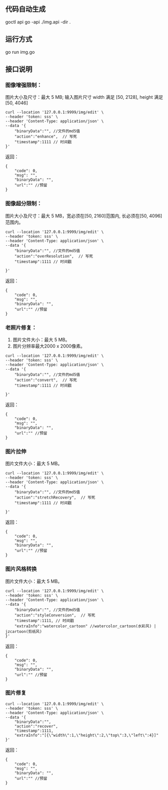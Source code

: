 ## 代码自动生成
goctl api go -api ./img.api -dir .

## 运行方式
go run img.go

## 接口说明
### 图像增强限制：
图片大小及尺寸：最大 5 MB; 输入图片尺寸 width 满足 [50, 2128], height 满足 [50, 4046]
```
curl --location '127.0.0.1:9999/img/edit' \
--header 'token: sss' \  
--header 'Content-Type: application/json' \
--data '{
    "binaryData":"", //文件的md5值
    "action":"enhance",  // 写死
    "timestamp":1111 // 时间戳
}'
```
返回：
```
{
    "code": 0,
    "msg": "",
    "binaryData": "",
    "url":"" //预留
}
```

### 图像超分限制：
图片大小及尺寸：最大 5 MB，宽必须在[50, 2160]范围内, 长必须在[50, 4096]范围内。
```
curl --location '127.0.0.1:9999/img/edit' \
--header 'token: sss' \  
--header 'Content-Type: application/json' \
--data '{
    "binaryData":"", //文件的md5值
    "action":"overResolution",  // 写死
    "timestamp":1111 // 时间戳

}'
```
返回：
```
{
    "code": 0,
    "msg": "",
    "binaryData": "",
    "url":"" //预留
}
```
### 老照片修复：
1. 图片文件大小：最大 5 MB。
2. 图片分辨率最大2000 x 2000像素。
```
curl --location '127.0.0.1:9999/img/edit' \
--header 'token: sss' \  
--header 'Content-Type: application/json' \
--data '{
    "binaryData":"", //文件的md5值
    "action":"convert",  // 写死
    "timestamp":1111 // 时间戳

}'
```
返回：
```
{
    "code": 0,
    "msg": "",
    "binaryData": "",
    "url":"" //预留
}
```   

### 图片拉伸
图片文件大小：最大 5 MB。
```
curl --location '127.0.0.1:9999/img/edit' \
--header 'token: sss' \  
--header 'Content-Type: application/json' \
--data '{
    "binaryData":"", //文件的md5值
    "action":"stretchRecovery",  // 写死
    "timestamp":1111 // 时间戳

}'
```
返回：
```
{
    "code": 0,
    "msg": "",
    "binaryData": "",
    "url":"" //预留
}
```   

### 图片风格转换
图片文件大小：最大 5 MB。
```
curl --location '127.0.0.1:9999/img/edit' \
--header 'token: sss' \  
--header 'Content-Type: application/json' \
--data '{
    "binaryData":"", //文件的md5值
    "action":"styleConversion",  // 写死
    "timestamp":1111, // 时间戳
    "extraInfo":"watercolor_cartoon" //watercolor_cartoon(水彩风) | jzcartoon(剪纸风)
}'
```
返回：
```
{
    "code": 0,
    "msg": "",
    "binaryData": "",
    "url":"" //预留
}
```

### 图片修复
```
curl --location '127.0.0.1:9999/img/edit' \
--header 'token: sss' \
--header 'Content-Type: application/json' \
--data '{
    "binaryData":"",
    "action":"recover",
    "timestamp":1111,
    "extraInfo":"[{\"width\":1,\"height\":2,\"top\":3,\"left\":4}]"
}'
```
返回：
```
{
    "code": 0,
    "msg": "",
    "binaryData": "",
    "url":"" //预留
}
```

